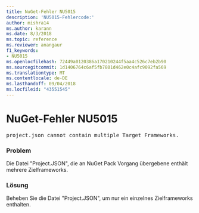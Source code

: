 ```yaml
---
title: NuGet-Fehler NU5015
description: 'NU5015-Fehlercode:'
author: mishra14
ms.author: karann
ms.date: 8/3/2018
ms.topic: reference
ms.reviewer: anangaur
f1_keywords:
- NU5015
ms.openlocfilehash: 72449a0120386a170210244f5aa4c526c7eb2b90
ms.sourcegitcommit: 1d1406764c6af5fb7801d462e0c4afc9092fa569
ms.translationtype: MT
ms.contentlocale: de-DE
ms.lasthandoff: 09/04/2018
ms.locfileid: "43551545"
---
```

# <a name="nuget-error-nu5015"></a>NuGet-Fehler NU5015
<pre>project.json cannot contain multiple Target Frameworks.</pre>

### <a name="issue"></a>Problem

Die Datei "Project.JSON", die an NuGet Pack Vorgang übergebene enthält mehrere Zielframeworks.


### <a name="solution"></a>Lösung

Beheben Sie die Datei "Project.JSON", um nur ein einzelnes Zielframeworks enthalten.

